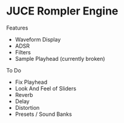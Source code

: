 # JUCE Rompler Engine

Features
- Waveform Display
- ADSR
- Filters
- Sample Playhead (currently broken)

To Do
- Fix Playhead
- Look And Feel of Sliders
- Reverb
- Delay
- Distortion
- Presets / Sound Banks
